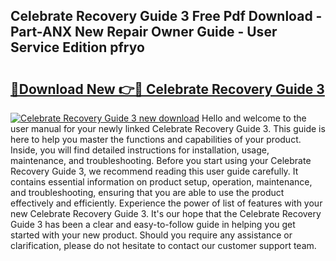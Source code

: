 ## Celebrate Recovery Guide 3 Free Pdf Download - Part-ANX New Repair Owner Guide - User Service Edition pfryo

# <h2><a href="http://bc59815.oget.top/?id=Celebrate+Recovery+Guide+3">🔗Download New 👉🔴 Celebrate Recovery Guide 3</a></h2>

[![Celebrate Recovery Guide 3 new download](https://i.imgur.com/5g1atiW.png)](http://bc59815.oget.top/?id=Celebrate+Recovery+Guide+3)
Hello and welcome to the user manual for your newly linked Celebrate Recovery Guide 3. This guide is here to help you master the functions and capabilities of your product. Inside, you will find detailed instructions for installation, usage, maintenance, and troubleshooting. Before you start using your Celebrate Recovery Guide 3, we recommend reading this user guide carefully. It contains essential information on product setup, operation, maintenance, and troubleshooting, ensuring that you are able to use the product effectively and efficiently. Experience the power of list of features with your new Celebrate Recovery Guide 3. It's our hope that the Celebrate Recovery Guide 3 has been a clear and easy-to-follow guide in helping you get started with your new product. Should you require any assistance or clarification, please do not hesitate to contact our customer support team.
